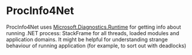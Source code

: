 # ProcInfo4Net

ProcInfo4Net uses [Microsoft.Diagnostics.Runtime](https://github.com/Microsoft/clrmd) for getting info about running .NET process: StackFrame for all threads, loaded modules and application domains. It might be helpful for understanding strange behaviour of running application (for example, to sort out with deadlocks)
